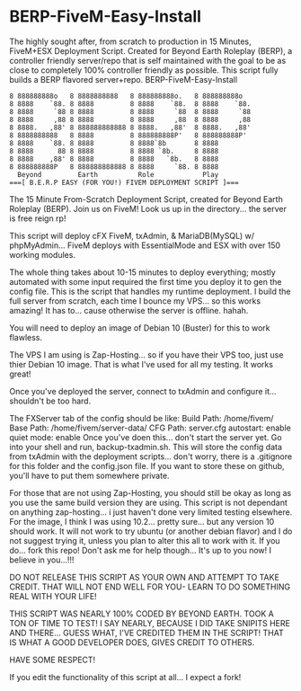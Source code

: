 # BERP-FiveM-Easy-Install
The highly sought after, from scratch to production in 15 Minutes, FiveM+ESX Deployment Script.  Created for Beyond Earth Roleplay (BERP), a controller friendly server/repo that is self maintained with the goal to be as close to completely 100% controller friendly as possible.  This script fully builds a BERP flavored server+repo. 
BERP-FiveM-Easy-Install
````
8 888888888o   8 8888888888   8 888888888o.   8 888888888o   
8 8888    `88. 8 8888         8 8888    `88.  8 8888    `88. 
8 8888     `88 8 8888         8 8888     `88  8 8888     `88 
8 8888     ,88 8 8888         8 8888     ,88  8 8888     ,88 
8 8888.   ,88' 8 888888888888 8 8888.   ,88'  8 8888.   ,88' 
8 8888888888   8 8888         8 888888888P'   8 888888888P'  
8 8888    `88. 8 8888         8 8888`8b       8 8888         
8 8888      88 8 8888         8 8888 `8b.     8 8888         
8 8888    ,88' 8 8888         8 8888   `8b.   8 8888         
8 888888888P   8 888888888888 8 8888     `88. 8 8888
  Beyond         Earth          Role            Play
===[ B.E.R.P EASY (FOR YOU!) FIVEM DEPLOYMENT SCRIPT ]===
````
The 15 Minute From-Scratch Deployment Script, created for Beyond Earth Roleplay (BERP). Join us on FiveM! Look us up in the directory... the server is free reign rp!

This script will deploy cFX FiveM, txAdmin, & MariaDB(MySQL) w/ phpMyAdmin...
FiveM deploys with EssentialMode and ESX with over 150 working modules.

The whole thing takes about 10-15 minutes to deploy everything; mostly automated with some input required the first time you deploy it to gen the config file. This is the script that handles my runtime deployment. I build the full server from scratch, each time I bounce my VPS... so this works amazing! It has to... cause otherwise the server is offline. hahah.

You will need to deploy an image of Debian 10 (Buster) for this to work flawless.

The VPS I am using is Zap-Hosting... so if you have their VPS too, just use thier Debian 10 image. That is what I've used for all my testing. It works great!

Once you've deployed the server, connect to txAdmin and configure it... shouldn't be too hard.

The FXServer tab of the config should be like:
Build Path: /home/fivem/
 Base Path: /home/fivem/server-data/
  CFG Path: server.cfg
 autostart: enable
quiet mode: enable
Once you've doen this... don't start the server yet. Go into your shell and run, backup-txadmin.sh. This will store the config data from txAdmin with the deployment scripts... don't worry, there is a .gitignore for this folder and the config.json file. If you want to store these on github, you'll have to put them somewhere private.

For those that are not using Zap-Hosting, you should still be okay as long as you use the same build version they are using. This script is not dependant on anything zap-hosting... i just haven't done very limited testing elsewhere. For the image, I think I was using 10.2... pretty sure... but any version 10 should work. It will not work to try ubuntu (or another debian flavor) and I do not suggest trying it, unless you plan to alter this all to work with it. If you do... fork this repo! Don't ask me for help though... It's up to you now! I believe in you...!!!

DO NOT RELEASE THIS SCRIPT AS YOUR OWN AND ATTEMPT TO TAKE CREDIT. THAT WILL NOT END WELL FOR YOU- LEARN TO DO SOMETHING REAL WITH YOUR LIFE!

THIS SCRIPT WAS NEARLY 100% CODED BY BEYOND EARTH. TOOK A TON OF TIME TO TEST! I SAY NEARLY, BECAUSE I DID TAKE SNIPITS HERE AND THERE... GUESS WHAT, I'VE CREDITED THEM IN THE SCRIPT! THAT IS WHAT A GOOD DEVELOPER DOES, GIVES CREDIT TO OTHERS.

HAVE SOME RESPECT!

If you edit the functionality of this script at all... I expect a fork!
